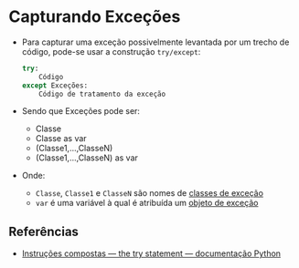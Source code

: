 # Capturando Exceções

- Para capturar uma exceção possivelmente levantada por um trecho de
  código, pode­-se usar a construção `try/except`:
    ```python
    try:
        Código
    except Exceções:
        Código de tratamento da exceção
    ```

- Sendo que Exceções pode ser:
    - Classe
    - Classe as var
    - (Classe1,...,ClasseN)
    - (Classe1,...,ClasseN) as var

- Onde:
    - `Classe`, `Classe1` e `ClasseN` são nomes de [classes de exceção](classes-de-excecao.md)
    - `var` é uma variável à qual é atribuída um [objeto de exceção](objetos-de-excecao.md)

## Referências

- [Instruções compostas — the try statement — documentação Python](https://docs.python.org/pt-br/3/reference/compound_stmts.html?highlight=try#the-try-statement)



